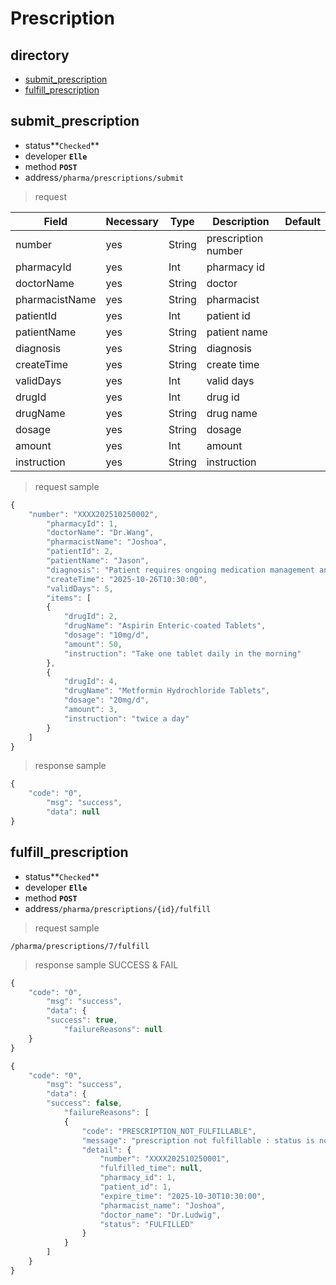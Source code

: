 Prescription
=====================
## directory
- [submit_prescription](#submit_prescription)
- [fulfill_prescription](#fulfill_prescription)


## submit_prescription

* status**`Checked`**
* developer **`Elle`**
* method **`POST`**
* address`/pharma/prescriptions/submit`

> request

| Field          | Necessary  | Type    | Description         | Default |
|----------------|------------|---------|---------------------|---------|
| number         | yes        | String  | prescription number |         |
| pharmacyId     | yes        | Int     | pharmacy id         |         |
| doctorName     | yes        | String  | doctor              |         |
| pharmacistName | yes        | String  | pharmacist          |         |
| patientId      | yes        | Int     | patient id          |         |
| patientName    | yes        | String  | patient name        |         |
| diagnosis      | yes        | String  | diagnosis           |         |
| createTime     | yes        | String  | create time         |         |
| validDays      | yes        | Int     | valid days          |         |
| drugId         | yes        | Int     | drug id             |         |
| drugName       | yes        | String  | drug name           |         |
| dosage         | yes        | String  | dosage              |         |
| amount         | yes        | Int     | amount              |         |
| instruction    | yes        | String  | instruction         |         |



> request sample

```javascript
{
    "number": "XXXX202510250002",
        "pharmacyId": 1,
        "doctorName": "Dr.Wang",
        "pharmacistName": "Joshoa",
        "patientId": 2,
        "patientName": "Jason",
        "diagnosis": "Patient requires ongoing medication management and regular blood pressure monitoring.",
        "createTime": "2025-10-26T10:30:00",
        "validDays": 5,
        "items": [
        {
            "drugId": 2,
            "drugName": "Aspirin Enteric-coated Tablets",
            "dosage": "10mg/d",
            "amount": 50,
            "instruction": "Take one tablet daily in the morning"
        },
        {
            "drugId": 4,
            "drugName": "Metformin Hydrochloride Tablets",
            "dosage": "20mg/d",
            "amount": 3,
            "instruction": "twice a day"
        }
    ]
}
```


> response sample

```javascript
{
    "code": "0",
        "msg": "success",
        "data": null
}
```

## fulfill_prescription

* status**`Checked`**
* developer **`Elle`**
* method **`POST`**
* address`/pharma/prescriptions/{id}/fulfill`

> request sample

```
/pharma/prescriptions/7/fulfill
```


> response sample SUCCESS & FAIL

```javascript
{
    "code": "0",
        "msg": "success",
        "data": {
        "success": true,
            "failureReasons": null
    }
}
```

```javascript
{
    "code": "0",
        "msg": "success",
        "data": {
        "success": false,
            "failureReasons": [
            {
                "code": "PRESCRIPTION_NOT_FULFILLABLE",
                "message": "prescription not fulfillable : status is not submitted",
                "detail": {
                    "number": "XXXX202510250001",
                    "fulfilled_time": null,
                    "pharmacy_id": 1,
                    "patient_id": 1,
                    "expire_time": "2025-10-30T10:30:00",
                    "pharmacist_name": "Joshoa",
                    "doctor_name": "Dr.Ludwig",
                    "status": "FULFILLED"
                }
            }
        ]
    }
}
```